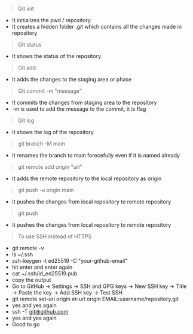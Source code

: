> Git init 
- It initializes the pwd / repository 
- It creates a hidden folder .git which contains all the changes made in repository 

> Git status 
- It shows the status of the repository 

> Git add .
- It adds the changes to the staging area or phase 

> Git commit -m "message"
- It commits the changes from staging area to the repository 
- -m is used to add the message to the commit, it is flag

> Git log 
- It shows the log of the repository

> git branch -M main 
- It renames the branch to main forecefully even if it is named already 

> git remote add origin "url"
- It adds the remote repository to the local repository as origin

> git push -u origin main
- It pushes the changes from local repository to remote repository

> git push
- It pushes the changes from local repository to remote repository

> To use SSH instead of HTTPS
- git remote -v
- ls ~/.ssh  
- ssh-keygen -t ed25519 -C "your-github-email"
- hit enter and enter again
- cat ~/.ssh/id_ed25519.pub 
- copy the output 
- Go to GitHub → Settings → SSH and GPG keys → New SSH key → Title → Paste the key → Add SSH key → Test SSH
- git remote  set-url origin et-url origin EMAIL:username/repository.git
- yes and yes again
- ssh -T git@github.com
- yes and yes again
- Good to go 




